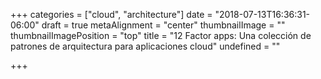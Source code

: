 +++
categories = ["cloud", "architecture"]
date = "2018-07-13T16:36:31-06:00"
draft = true
metaAlignment = "center"
thumbnailImage = ""
thumbnailImagePosition = "top"
title = "12 Factor apps: Una colección de patrones de arquitectura para aplicaciones cloud"
undefined = ""

+++
